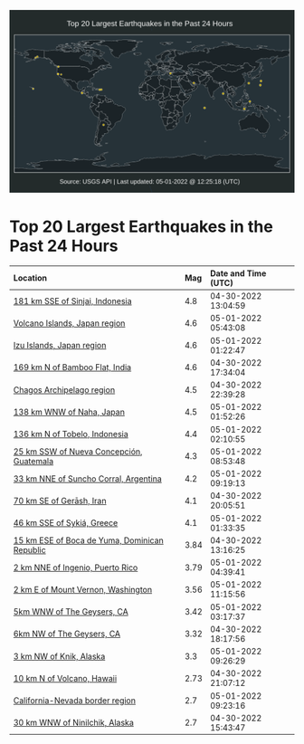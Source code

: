 ![Map](./map.png)

# Top 20 Largest Earthquakes in the Past 24 Hours

| Location | Mag | Date and Time (UTC) |
|:---|:---|:---|
| [181 km SSE of Sinjai, Indonesia](https://earthquake.usgs.gov/earthquakes/eventpage/us7000h62q) | 4.8 | 04-30-2022 13:04:59 |
| [Volcano Islands, Japan region](https://earthquake.usgs.gov/earthquakes/eventpage/us7000h661) | 4.6 | 05-01-2022 05:43:08 |
| [Izu Islands, Japan region](https://earthquake.usgs.gov/earthquakes/eventpage/us7000h659) | 4.6 | 05-01-2022 01:22:47 |
| [169 km N of Bamboo Flat, India](https://earthquake.usgs.gov/earthquakes/eventpage/us7000h63j) | 4.6 | 04-30-2022 17:34:04 |
| [Chagos Archipelago region](https://earthquake.usgs.gov/earthquakes/eventpage/us7000h64v) | 4.5 | 04-30-2022 22:39:28 |
| [138 km WNW of Naha, Japan](https://earthquake.usgs.gov/earthquakes/eventpage/us7000h65c) | 4.5 | 05-01-2022 01:52:26 |
| [136 km N of Tobelo, Indonesia](https://earthquake.usgs.gov/earthquakes/eventpage/us7000h65f) | 4.4 | 05-01-2022 02:10:55 |
| [25 km SSW of Nueva Concepción, Guatemala](https://earthquake.usgs.gov/earthquakes/eventpage/us7000h66f) | 4.3 | 05-01-2022 08:53:48 |
| [33 km NNE of Suncho Corral, Argentina](https://earthquake.usgs.gov/earthquakes/eventpage/us7000h66l) | 4.2 | 05-01-2022 09:19:13 |
| [70 km SE of Gerāsh, Iran](https://earthquake.usgs.gov/earthquakes/eventpage/us7000h64c) | 4.1 | 04-30-2022 20:05:51 |
| [46 km SSE of Sykiá, Greece](https://earthquake.usgs.gov/earthquakes/eventpage/us7000h65b) | 4.1 | 05-01-2022 01:33:35 |
| [15 km ESE of Boca de Yuma, Dominican Republic](https://earthquake.usgs.gov/earthquakes/eventpage/pr2022120001) | 3.84 | 04-30-2022 13:16:25 |
| [2 km NNE of Ingenio, Puerto Rico](https://earthquake.usgs.gov/earthquakes/eventpage/pr2022121000) | 3.79 | 05-01-2022 04:39:41 |
| [2 km E of Mount Vernon, Washington](https://earthquake.usgs.gov/earthquakes/eventpage/uw61835766) | 3.56 | 05-01-2022 11:15:56 |
| [5km WNW of The Geysers, CA](https://earthquake.usgs.gov/earthquakes/eventpage/nc73727061) | 3.42 | 05-01-2022 03:17:37 |
| [6km NW of The Geysers, CA](https://earthquake.usgs.gov/earthquakes/eventpage/nc73726581) | 3.32 | 04-30-2022 18:17:56 |
| [3 km NW of Knik, Alaska](https://earthquake.usgs.gov/earthquakes/eventpage/ak0225k9jj1o) | 3.3 | 05-01-2022 09:26:29 |
| [10 km N of Volcano, Hawaii](https://earthquake.usgs.gov/earthquakes/eventpage/hv72999867) | 2.73 | 04-30-2022 21:07:12 |
| [California-Nevada border region](https://earthquake.usgs.gov/earthquakes/eventpage/us7000h66n) | 2.7 | 05-01-2022 09:23:16 |
| [30 km WNW of Ninilchik, Alaska](https://earthquake.usgs.gov/earthquakes/eventpage/ak0225ipogtg) | 2.7 | 04-30-2022 15:43:47 |
